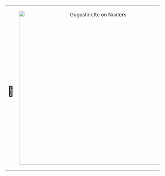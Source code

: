 <table>
  <tr>
    <td>
      <h1>🐥</h1>
    </td>
    <td>
      <p align="center">
        <a href="https://nuxters.nuxt.com/Gugustinette"><img src="https://nuxters.nuxt.com/card/Gugustinette/og.png" alt="Gugustinette on Nuxters" width="500" /></a>
      </p>
    </td>
  </tr>
</table>
